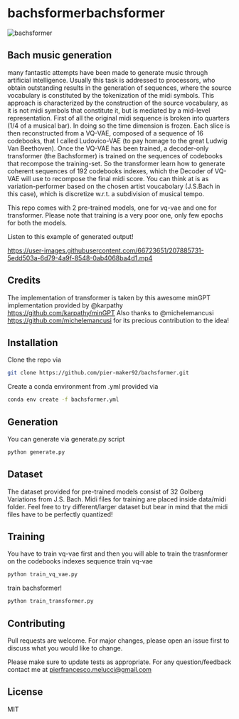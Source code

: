 # bachsformerbachsformer
![bachsformer](https://user-images.githubusercontent.com/66723651/207885919-bccaca01-c8ac-4a56-909b-cb9bad1e01de.png)

## Bach music generation
many fantastic attempts have been made to generate music through artificial intelligence. Usually this task is addressed to processors, who obtain outstanding results in the generation of sequences, where the source vocabulary is constituted by the tokenization of the midi symbols. This approach is characterized by the construction of the source vocabulary, as it is not midi symbols that constitute it, but is mediated by a mid-level representation. First of all the original midi sequence is broken into quarters (1/4 of a musical bar). In doing so the time dimension is frozen. Each slice is then reconstructed from a VQ-VAE, composed of a sequence of 16 codebooks, that I called Ludovico-VAE (to pay homage to the great Ludwig Van Beethoven). Once the VQ-VAE has been trained, a decoder-only transformer (the Bachsformer) is trained on the sequences of codebooks that recompose the training-set.
So the transformer learn how to generate coherent sequences of 192 codebooks indexes, which the Decoder of VQ-VAE will use to recompose the final midi score.
You can think at is as variation-performer based on the chosen artist voucabolary (J.S.Bach in this case), which is discretize w.r.t. a subdivision of musical tempo.

This repo comes with 2 pre-trained models, one for vq-vae and one for transformer. Please note that training is a very poor one, only few epochs for both the models.

Listen to this example of generated output!

https://user-images.githubusercontent.com/66723651/207885731-5edd503a-6d79-4a9f-8548-0ab4068ba4d1.mp4

## Credits
The implementation of transformer is taken by this awesome minGPT implementation provided by @karpathy
https://github.com/karpathy/minGPT
Also thanks to @michelemancusi https://github.com/michelemancusi for its precious contribution to the idea!

## Installation

Clone the repo via 
```bash
git clone https://github.com/pier-maker92/bachsformer.git
```
Create a conda environment from .yml provided via
```bash
conda env create -f bachsformer.yml
```

## Generation
You can generate via generate.py script
```bash
python generate.py
```

## Dataset
The dataset provided for pre-trained models consist of 32 Golberg Variations from J.S. Bach. Midi files for training are placed inside data/midi folder. Feel free to try different/larger dataset but bear in mind that the midi files have to be perfectly quantized!

## Training
You have to train vq-vae first and then you will able to train the trasnformer on the codebooks indexes sequence
train vq-vae
```bash
python train_vq_vae.py
```
train bachsformer!
```bash
python train_transformer.py
```

## Contributing

Pull requests are welcome. For major changes, please open an issue first
to discuss what you would like to change.

Please make sure to update tests as appropriate.
For any question/feedback contact me at pierfrancesco.melucci@gmail.com

## License

MIT
